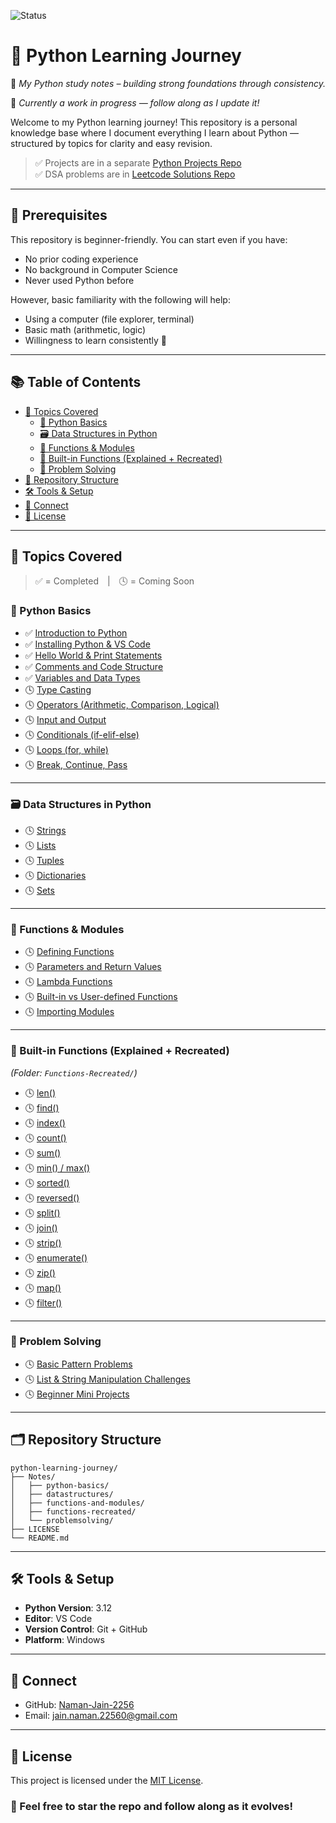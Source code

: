 ![Status](https://img.shields.io/badge/Status-In--progress-yellow)

# 🐍 Python Learning Journey

🎯 *My Python study notes – building strong foundations through consistency.*

📌 *Currently a work in progress — follow along as I update it!*

Welcome to my Python learning journey! This repository is a personal knowledge base where I document everything I learn about Python — structured by topics for clarity and easy revision.

> ✅ Projects are in a separate [Python Projects Repo](https://github.com/Naman-Jain-2256/python-projects)  
> ✅ DSA problems are in [Leetcode Solutions Repo](https://github.com/Naman-Jain-2256/leetcode-solutions)

---

## 🧩 Prerequisites

This repository is beginner-friendly. You can start even if you have:

- No prior coding experience
- No background in Computer Science
- Never used Python before

However, basic familiarity with the following will help:

- Using a computer (file explorer, terminal)
- Basic math (arithmetic, logic)
- Willingness to learn consistently 🙂

---

## 📚 Table of Contents

- [🧠 Topics Covered](#topics-covered)
  - [🐍 Python Basics](#python-basics)
  - [🗃 Data Structures in Python](#data-structures-in-python)
  - [🧰 Functions & Modules](#functions--modules)
  - [🔧 Built-in Functions (Explained + Recreated)](#built-in-functions-explained--recreated)
  - [🧪 Problem Solving](#problem-solving)
- [📁 Repository Structure](#repository-structure)
- [🛠 Tools & Setup](#tools--setup)
- [🔗 Connect](#connect)
- [📖 License](#license)

---

## 🧠 Topics Covered

> ✅ = Completed | 🕓 = Coming Soon

### 🐍 Python Basics

- ✅ [Introduction to Python](python-basics/introduction.md)
- ✅ [Installing Python & VS Code](python-basics/installing-python.md)
- ✅ [Hello World & Print Statements](python-basics/hello-world.md)
- ✅ [Comments and Code Structure](python-basics/comments.md)
- ✅ [Variables and Data Types](python-basics/variables-data-types.md)
- 🕓 [Type Casting](python-basics/type-casting.md)
- 🕓 [Operators (Arithmetic, Comparison, Logical)](python-basics/operators.md)
- 🕓 [Input and Output](python-basics/input-output.md)
- 🕓 [Conditionals (if-elif-else)](python-basics/conditionals.md)
- 🕓 [Loops (for, while)](python-basics/loops.md)
- 🕓 [Break, Continue, Pass](python-basics/loop-controls.md)

---

### 🗃 Data Structures in Python

- 🕓 [Strings](datastructures/strings.md)
- 🕓 [Lists](datastructures/lists.md)
- 🕓 [Tuples](datastructures/tuples.md)
- 🕓 [Dictionaries](datastructures/dictionaries.md)
- 🕓 [Sets](datastructures/sets.md)

---

### 🧰 Functions & Modules

- 🕓 [Defining Functions](functions-and-modules/functions.md)
- 🕓 [Parameters and Return Values](functions-and-modules/parameters-return.md)
- 🕓 [Lambda Functions](functions-and-modules/lambda.md)
- 🕓 [Built-in vs User-defined Functions](functions-and-modules/builtins-vs-user.md)
- 🕓 [Importing Modules](functions-and-modules/modules.md)

---

### 🔧 Built-in Functions (Explained + Recreated)

*(Folder: `Functions-Recreated/`)*

- 🕓 [len()](functions-recreated/len.md)
- 🕓 [find()](functions-recreated/find.md)
- 🕓 [index()](functions-recreated/index.md)
- 🕓 [count()](functions-recreated/count.md)
- 🕓 [sum()](functions-recreated/sum.md)
- 🕓 [min() / max()](functions-recreated/min-max.md)
- 🕓 [sorted()](functions-recreated/sorted.md)
- 🕓 [reversed()](functions-recreated/reversed.md)
- 🕓 [split()](functions-recreated/split.md)
- 🕓 [join()](functions-recreated/join.md)
- 🕓 [strip()](functions-recreated/strip.md)
- 🕓 [enumerate()](functions-fecreated/rnumerate.md)
- 🕓 [zip()](functions-recreated/zip.md)
- 🕓 [map()](functions-recreated/map.md)
- 🕓 [filter()](functions-recreated/filter.md)

---

### 🧪 Problem Solving

- 🕓 [Basic Pattern Problems](problemsolving/patterns.md)
- 🕓 [List & String Manipulation Challenges](problesolving/list-string-problems.md)
- 🕓 [Beginner Mini Projects](problemsolving/mini-projects.md)

---

## 🗂 Repository Structure
```
python-learning-journey/
├── Notes/
│   ├── python-basics/
│   ├── datastructures/
│   ├── functions-and-modules/
│   ├── functions-recreated/
│   └── problemsolving/
├── LICENSE
└── README.md
```

---

## 🛠 Tools & Setup

- **Python Version**: 3.12  
- **Editor**: VS Code  
- **Version Control**: Git + GitHub  
- **Platform**: Windows

---

## 🔗 Connect

- GitHub: [Naman-Jain-2256](https://github.com/Naman-Jain-2256)  
- Email: jain.naman.22560@gmail.com

---

## 📖 License

This project is licensed under the [MIT License](./LICENSE).

### 📌 Feel free to star the repo and follow along as it evolves!